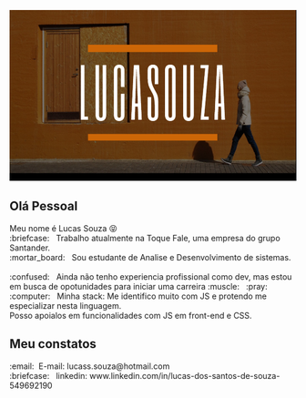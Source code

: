 <p align="center">
  <img src="https://github.com/Lucasssouza95/Lucasssouza95/blob/master/logo.png" height="300" width="700" alt="Unform" />
</p>

<h2>Olá Pessoal</h2>
<p>
  Meu nome é Lucas Souza 😝<br>
  :briefcase: &nbsp; Trabalho atualmente na Toque Fale, uma empresa do grupo Santander. <br>
  :mortar_board: &nbsp; Sou estudante de Analise e Desenvolvimento de sistemas. <br><br>
  :confused: &nbsp; Ainda não tenho experiencia profissional como dev, mas estou em busca de opotunidades para iniciar uma carreira :muscle: &nbsp; :pray: <br>
  :computer: &nbsp; Minha stack: Me identifico muito com JS e protendo me especializar nesta linguagem. <br>
  Posso apoialos em funcionalidades com JS em front-end e CSS.
</p>

<h2>Meu constatos</h2>

<p>
  :email: &nbsp;E-mail: lucass.souza@hotmail.com <br>
  :briefcase: &nbsp; linkedin: www.linkedin.com/in/lucas-dos-santos-de-souza-549692190
</p>
